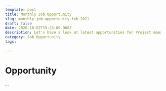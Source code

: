 ```yaml
---
template: post
title: Monthly Job Opportunity
slug: monthly-job-opportunity-feb-2021
draft: false
date: 2020-10-02T15:23:00.968Z
description: Let's have a look at latest opportunities for Project management
category: Job Opportunity
tags:
  
---
```

# **Opportunity**
...

